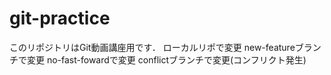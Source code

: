# git-practice
このリポジトリはGit動画講座用です．
ローカルリポで変更
new-featureブランチで変更
no-fast-fowardで変更
conflictブランチで変更(コンフリクト発生)
